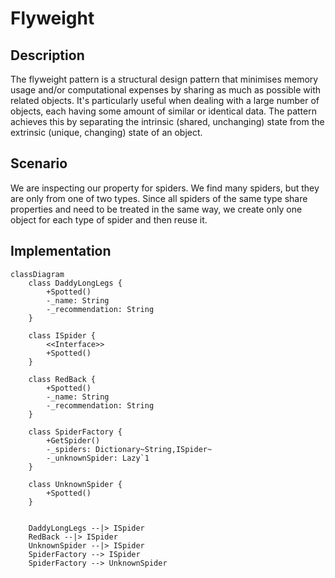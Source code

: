 ﻿# Flyweight

## Description

The flyweight pattern is a structural design pattern 
that minimises memory usage and/or computational 
expenses by sharing as much as possible with related 
objects. 
It's particularly useful when dealing with a large 
number of objects, each having some amount of similar 
or identical data. The pattern achieves this by 
separating the intrinsic (shared, unchanging) state 
from the extrinsic (unique, changing) state of an object. 

## Scenario

We are inspecting our property for spiders. We find many
spiders, but they are only from one of two types. Since
all spiders of the same type share properties and need
to be treated in the same way, we create only one object
for each type of spider and then reuse it.

## Implementation

```mermaid
classDiagram
    class DaddyLongLegs {
        +Spotted()
        -_name: String
        -_recommendation: String
    }

    class ISpider {
        <<Interface>>
        +Spotted()
    }

    class RedBack {
        +Spotted()
        -_name: String
        -_recommendation: String
    }

    class SpiderFactory {
        +GetSpider()
        -_spiders: Dictionary~String,ISpider~
        -_unknownSpider: Lazy`1
    }

    class UnknownSpider {
        +Spotted()
    }


    DaddyLongLegs --|> ISpider
    RedBack --|> ISpider
    UnknownSpider --|> ISpider
    SpiderFactory --> ISpider
    SpiderFactory --> UnknownSpider

```
